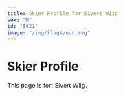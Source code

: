 ```yaml
---
title: Skier Profile for Sivert Wiig
sex: "M"
id: "5421"
image: "/img/flags/nor.svg" 
---
```


# Skier Profile

This page is for: Sivert Wiig.
    